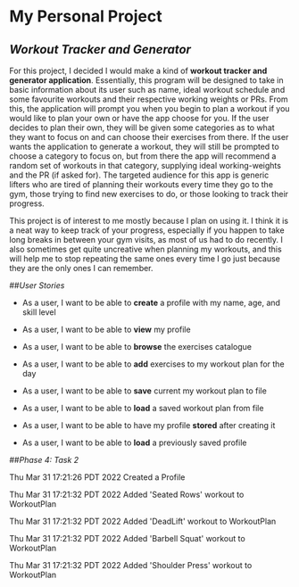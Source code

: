 # My Personal Project

## *Workout Tracker and Generator*

For this project, I decided I would make a kind of **workout tracker and generator application**. Essentially, this 
program will be designed to take in basic information about its user such as name, ideal workout schedule and some 
favourite workouts and their respective working weights or PRs. From this, the application will prompt you when you 
begin to plan a workout if you would like to plan your own or have the app choose for you. If the user decides to plan 
their own, they will be given some categories as to what they want to focus on and can choose their exercises from 
there. If the user wants the application to generate a workout, they will still be prompted to choose a category to 
focus on, but from there the app will recommend a random set of workouts in that category, supplying ideal 
working-weights and the PR (if asked for). The targeted audience for this app is generic lifters who are tired of 
planning their workouts every time they go to the gym, those trying to find new exercises to do, or those looking to 
track their progress.

This project is of interest to me mostly because I plan on using it. I think it is a neat way to keep track of your 
progress, especially if you happen to take long breaks in between your gym visits, as most of us had to do recently. I 
also sometimes get quite uncreative when planning my workouts, and this will help me to stop repeating the same ones 
every time I go just because they are the only ones I can remember.

##*User Stories*

- As a user, I want to be able to **create** a profile with my name, age, and skill level
- As a user, I want to be able to **view** my profile
- As a user, I want to be able to **browse** the exercises catalogue
- As a user, I want to be able to **add** exercises to my workout plan for the day

- As a user, I want to be able to **save** current my workout plan to file
- As a user, I want to be able to **load** a saved workout plan from file
- As a user, I want to be able to have my profile **stored** after creating it
- As a user, I want to be able to **load** a previously saved profile

##*Phase 4: Task 2*

Thu Mar 31 17:21:26 PDT 2022
Created a Profile


Thu Mar 31 17:21:32 PDT 2022
Added 'Seated Rows' workout to WorkoutPlan


Thu Mar 31 17:21:32 PDT 2022
Added 'DeadLift' workout to WorkoutPlan


Thu Mar 31 17:21:32 PDT 2022
Added 'Barbell Squat' workout to WorkoutPlan


Thu Mar 31 17:21:32 PDT 2022
Added 'Shoulder Press' workout to WorkoutPlan


